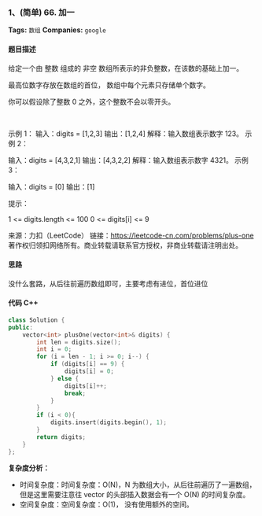 ### 1、(简单) 66. 加一
**Tags:**  `数组`
**Companies:** `google`

#### 题目描述
给定一个由 整数 组成的 非空 数组所表示的非负整数，在该数的基础上加一。

最高位数字存放在数组的首位， 数组中每个元素只存储单个数字。

你可以假设除了整数 0 之外，这个整数不会以零开头。

 

示例 1：
输入：digits = [1,2,3]
输出：[1,2,4]
解释：输入数组表示数字 123。
示例 2：

输入：digits = [4,3,2,1]
输出：[4,3,2,2]
解释：输入数组表示数字 4321。
示例 3：

输入：digits = [0]
输出：[1]
 

提示：

1 <= digits.length <= 100
0 <= digits[i] <= 9

来源：力扣（LeetCode）
链接：https://leetcode-cn.com/problems/plus-one
著作权归领扣网络所有。商业转载请联系官方授权，非商业转载请注明出处。








#### 思路
没什么套路，从后往前遍历数组即可，主要考虑有进位，首位进位

#### 代码  C++
```c++
class Solution {
public:
    vector<int> plusOne(vector<int>& digits) {
        int len = digits.size();
        int i = 0;
        for (i = len - 1; i >= 0; i--) {
            if (digits[i] == 9) {
                digits[i] = 0;
            } else {
                digits[i]++;
                break;
            }
        }
        if (i < 0){
            digits.insert(digits.begin(), 1);
        }
        return digits;
    }
};
```


**复杂度分析：**
- 时间复杂度：时间复杂度：O(N)，N 为数组大小，从后往前遍历了一遍数组，但是这里需要注意往 vector 的头部插入数据会有一个 O(N) 的时间复杂度。
- 空间复杂度：空间复杂度：O(1)， 没有使用额外的空间。



